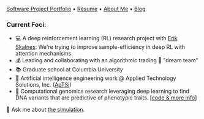 [Software Project Portfolio](https://unique-divine.github.io/projects/) • [Resume](https://unique-divine.github.io/resume_public.pdf) • [About Me](https://unique-divine.github.io/about/) • [Blog](https://unique-divine.github.io/)   

### Current Foci:
- 💻 A deep reinforcement learning (RL) research project with [Erik Skalnes]: We're trying to improve sample-efficiency in deep RL with attention mechanisms.
- 💰 Leading and collaborating with an algorithmic trading 👯 "dream team"
- 📚 Graduate school at Columbia University
- 🤖 Artificial intelligence engineering work @ Applied Technology Solutions, Inc. ([ApTSi])
- 🧬 Computational genomics research leveraging deep learning to find DNA variants that are predictive of phenotypic traits. [[code & more info]](https://github.com/Unique-Divine/GANs-for-Genomics)

[Erik Skalnes]: https://www.linkedin.com/in/erik-skalnes/
[Jie]: https://www.linkedin.com/in/jie-yuan-03429973/
[Itsik]: https://www.engineering.columbia.edu/faculty/itsik-peer
[ApTSi]: https://www.linkedin.com/company/aptsi/ 

💬 Ask me about [the simulation](https://youtu.be/ZFID_rgzE_Y).

<!--
[<img align="left" alt="codeSTACKr.com" width="22px" src="https://raw.githubusercontent.com/iconic/open-iconic/master/svg/globe.svg" />][website]
[<img align="left" alt="codeSTACKr | LinkedIn" width="22px" src="https://cdn.jsdelivr.net/npm/simple-icons@v3/icons/linkedin.svg" />][linkedin]



[website]: https://unique-divine.github.io/projects/
[linkedin]: https://www.linkedin.com/in/unique-divine/
-->

<!--
**Unique-Divine/Unique-Divine** is a ✨ _special_ ✨ repository because its `README.md` (this file) appears on your GitHub profile.
Here are some ideas to get you started:

### Greetings, human 👋
- 🔭 I’m currently working on ...
- 🌱 I’m currently learning ...
- 👯 I’m looking to collaborate on ...
- 🤔 I’m looking for help with ...
- 💬 Ask me about ...Anki and language learning Japanese learning.
- 📫 How to reach me: ...
- 😄 Pronouns: ...
- ⚡ Fun fact: ...
-->
